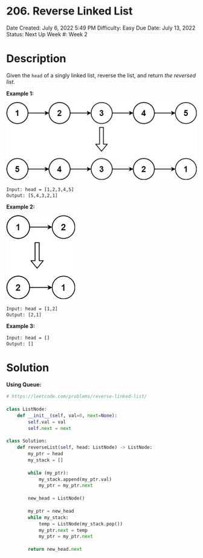 # 206. Reverse Linked List

Date Created: July 6, 2022 5:49 PM
Difficulty: Easy
Due Date: July 13, 2022
Status: Next Up
Week #: Week 2

# Description

Given the `head` of a singly linked list, reverse the list, and return *the reversed list*.

**Example 1:**

![Untitled](206%20Reverse%20Linked%20List%20f881e290f3ed4ec582d8069372a19fcb/Untitled.png)

```
Input: head = [1,2,3,4,5]
Output: [5,4,3,2,1]

```

**Example 2:**

![Untitled](206%20Reverse%20Linked%20List%20f881e290f3ed4ec582d8069372a19fcb/Untitled%201.png)

```
Input: head = [1,2]
Output: [2,1]

```

**Example 3:**

```
Input: head = []
Output: []
```

# Solution

**Using Queue:**
```python
# https://leetcode.com/problems/reverse-linked-list/

class ListNode:
    def __init__(self, val=0, next=None):
        self.val = val
        self.next = next

class Solution:
    def reverseList(self, head: ListNode) -> ListNode:
        my_ptr = head
        my_stack = []

        while (my_ptr):
            my_stack.append(my_ptr.val)
            my_ptr = my_ptr.next

        new_head = ListNode()

        my_ptr = new_head
        while my_stack:
            temp = ListNode(my_stack.pop())
            my_ptr.next = temp
            my_ptr = my_ptr.next

        return new_head.next
```